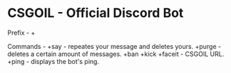 # CSGOIL - Official Discord Bot

Prefix - +

Commands -
+say - repeates your message and deletes yours.
+purge - deletes a certain amount of messages.
+ban
+kick
+faceit - CSGOIL URL.
+ping - displays the bot's ping.
